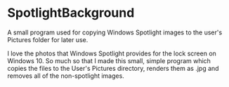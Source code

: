 
# SpotlightBackground
A small program used for copying Windows Spotlight images to the user's Pictures folder for later use.

I love the photos that Windows Spotlight provides for the lock screen on Windows 10. So much so that I made this small, simple program which copies the files to the User's Pictures directory, renders them as .jpg and removes all of the non-spotlight images.
